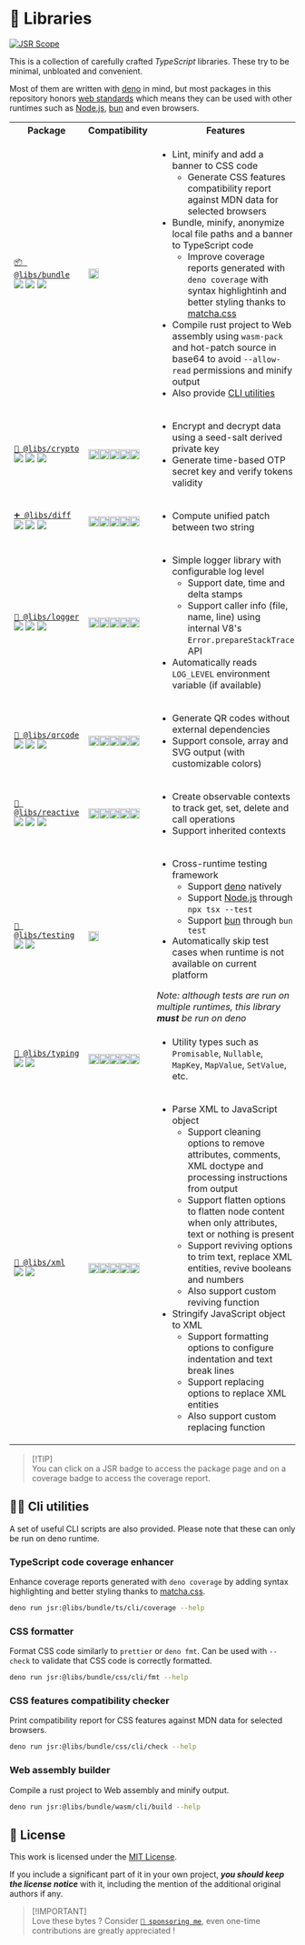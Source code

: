 # 🍱 Libraries

[![JSR Scope](https://jsr.io/badges/@libs)](https://jsr.io/@libs)

This is a collection of carefully crafted _TypeScript_ libraries. These try to be minimal, unbloated and convenient.

Most of them are written with [deno](https://deno.com) in mind, but most packages in this repository honors [web standards](https://developer.mozilla.org/en-US/docs/Learn/Getting_started_with_the_web/The_web_and_web_standards) which means they can be used with other runtimes such
as [Node.js](https://nodejs.org), [bun](https://bun.sh) and even browsers.

<table>
  <tr>
    <th>
      Package
    </th>
    <th>
      Compatibility
    </th>
    <th>
      Features
    </th>
  </tr>
  <tr>
    <td>
      <a href="https://jsr.io/@libs/bundle"><code>📦 @libs/bundle</code></a><br>
      <a href="https://jsr.io/@libs/bundle"><img src="https://jsr.io/badges/@libs/bundle"></a>
      <a href="https://libs-coverage.lecoq.io/bundle"><img src="https://libs-coverage.lecoq.io/bundle/badge.svg"></a>
      <a href="https://dash.deno.com/playground/libs-bundle"><img src="https://img.shields.io/badge/Playground--black?style=flat&logo=deno&labelColor=black"></a>
    </td>
    <td>
      <img height="18px" src="https://jsr.io/logos/deno.svg">
    </td>
    <td>
      <ul>
        <li>
          Lint, minify and add a banner to CSS code
          <ul>
            <li>Generate CSS features compatibility report against MDN data for selected browsers</li>
          </ul>
        </li>
        <li>
          Bundle, minify, anonymize local file paths and a banner to TypeScript code
          <ul>
            <li>Improve coverage reports generated with <code>deno coverage</code> with syntax highlightinh and better styling thanks to <a href="https://github.com/lowlighter/matcha">matcha.css</a></li>
          </ul>
        </li>
        <li>
          Compile rust project to Web assembly using <code>wasm-pack</code> and hot-patch source in base64 to avoid <code>--allow-read</code> permissions and minify output
        </li>
        <li>Also provide <a href="#-cli-utilities">CLI utilities</a></li>
      </ul>
    </td>
  </tr>
  <tr>
    <td>
      <a href="https://jsr.io/@libs/crypto"><code>🧮 @libs/crypto</code></a><br>
      <a href="https://jsr.io/@libs/crypto"><img src="https://jsr.io/badges/@libs/crypto"></a>
      <a href="https://libs-coverage.lecoq.io/crypto"><img src="https://libs-coverage.lecoq.io/crypto/badge.svg"></a>
      <a href="https://dash.deno.com/playground/libs-crypto"><img src="https://img.shields.io/badge/Playground--black?style=flat&logo=deno&labelColor=black"></a>
    </td>
    <td>
      <img height="18px" src="https://jsr.io/logos/deno.svg"><img height="18px" src="https://jsr.io/logos/node.svg"><img height="18px" src="https://jsr.io/logos/cloudflare-workers.svg"><img height="18px" src="https://jsr.io/logos/bun.svg"><img height="18px" src="https://jsr.io/logos/browsers.svg">
    </td>
    <td>
      <ul>
        <li>
          Encrypt and decrypt data using a seed-salt derived private key
        </li>
        <li>
          Generate time-based OTP secret key and verify tokens validity
        </li>
      </ul>
    </td>
  </tr>
  <tr>
    <td>
      <a href="https://jsr.io/@libs/diff"><code>➕ @libs/diff</code></a><br>
      <a href="https://jsr.io/@libs/diff"><img src="https://jsr.io/badges/@libs/diff"></a>
      <a href="https://libs-coverage.lecoq.io/diff"><img src="https://libs-coverage.lecoq.io/diff/badge.svg"></a>
      <a href="https://dash.deno.com/playground/libs-diff"><img src="https://img.shields.io/badge/Playground--black?style=flat&logo=deno&labelColor=black"></a>
    </td>
    <td>
      <img height="18px" src="https://jsr.io/logos/deno.svg"><img height="18px" src="https://jsr.io/logos/node.svg"><img height="18px" src="https://jsr.io/logos/cloudflare-workers.svg"><img height="18px" src="https://jsr.io/logos/bun.svg"><img height="18px" src="https://jsr.io/logos/browsers.svg">
    </td>
    <td>
      <ul>
        <li>
          Compute unified patch between two string
        </li>
      </ul>
    </td>
  </tr>
  <tr>
    <td>
      <a href="https://jsr.io/@libs/logger"><code>📰 @libs/logger</code></a><br>
      <a href="https://jsr.io/@libs/logger"><img src="https://jsr.io/badges/@libs/logger"></a>
      <a href="https://libs-coverage.lecoq.io/logger"><img src="https://libs-coverage.lecoq.io/logger/badge.svg"></a>
      <a href="https://dash.deno.com/playground/libs-logger"><img src="https://img.shields.io/badge/Playground--black?style=flat&logo=deno&labelColor=black"></a>
    </td>
    <td>
      <img height="18px" src="https://jsr.io/logos/deno.svg"><img height="18px" src="https://jsr.io/logos/node.svg"><img height="18px" src="https://jsr.io/logos/cloudflare-workers.svg"><img height="18px" src="https://jsr.io/logos/bun.svg"><img height="18px" src="https://jsr.io/logos/browsers.svg">
    </td>
    <td>
      <ul>
        <li>
          Simple logger library with configurable log level
          <ul>
            <li>Support date, time and delta stamps</li>
            <li>Support caller info (file, name, line) using internal V8's <code>Error.prepareStackTrace</code> API</li>
          </ul>
        </li>
        <li>
          Automatically reads <code>LOG_LEVEL</code> environment variable (if available)
        </li>
      </ul>
    </td>
  </tr>
  <tr>
    <td>
      <a href="https://jsr.io/@libs/qrcode"><code>🔳 @libs/qrcode</code></a><br>
      <a href="https://jsr.io/@libs/qrcode"><img src="https://jsr.io/badges/@libs/qrcode"></a>
      <a href="https://libs-coverage.lecoq.io/qrcode"><img src="https://libs-coverage.lecoq.io/qrcode/badge.svg"></a>
      <a href="https://dash.deno.com/playground/libs-qrcode"><img src="https://img.shields.io/badge/Playground--black?style=flat&logo=deno&labelColor=black"></a>
    </td>
    <td>
      <img height="18px" src="https://jsr.io/logos/deno.svg"><img height="18px" src="https://jsr.io/logos/node.svg"><img height="18px" src="https://jsr.io/logos/cloudflare-workers.svg"><img height="18px" src="https://jsr.io/logos/bun.svg"><img height="18px" src="https://jsr.io/logos/browsers.svg">
    </td>
    <td>
      <ul>
        <li>
          Generate QR codes without external dependencies
        </li>
        <li>
          Support console, array and SVG output (with customizable colors)
        </li>
      </ul>
    </td>
  </tr>
  <tr>
    <td>
      <a href="https://jsr.io/@libs/reactive"><code>🎯 @libs/reactive</code></a><br>
      <a href="https://jsr.io/@libs/reactive"><img src="https://jsr.io/badges/@libs/reactive"></a>
      <a href="https://libs-coverage.lecoq.io/reactive"><img src="https://libs-coverage.lecoq.io/reactive/badge.svg"></a>
      <a href="https://dash.deno.com/playground/libs-reactive"><img src="https://img.shields.io/badge/Playground--black?style=flat&logo=deno&labelColor=black"></a>
    </td>
    <td>
      <img height="18px" src="https://jsr.io/logos/deno.svg"><img height="18px" src="https://jsr.io/logos/node.svg"><img height="18px" src="https://jsr.io/logos/cloudflare-workers.svg"><img height="18px" src="https://jsr.io/logos/bun.svg"><img height="18px" src="https://jsr.io/logos/browsers.svg">
    </td>
    <td>
      <ul>
        <li>
          Create observable contexts to track get, set, delete and call operations
        </li>
        <li>
          Support inherited contexts
        </li>
      </ul>
    </td>
  </tr>
  <tr>
    <td>
      <a href="https://jsr.io/@libs/testing"><code>🧪 @libs/testing</code></a><br>
      <a href="https://jsr.io/@libs/testing"><img src="https://jsr.io/badges/@libs/testing"></a>
      <a href="https://libs-coverage.lecoq.io/testing"><img src="https://libs-coverage.lecoq.io/testing/badge.svg"></a>
    </td>
    <td>
      <img height="18px" src="https://jsr.io/logos/deno.svg">
    </td>
    <td>
      <ul>
        <li>
          Cross-runtime testing framework
          <ul>
            <li>Support <a href="https://deno.com">deno</a> natively</li>
            <li>Support <a href="https://nodejs.org">Node.js</a> through <code>npx tsx --test</code></li>
            <li>Support <a href="https://bun.sh">bun</a> through <code>bun test</code></li>
          </ul>
        </li>
        <li>
          Automatically skip test cases when runtime is not available on current platform
        </li>
      </ul>
      <i>Note: although tests are run on multiple runtimes, this library <b>must</b> be run on deno</i>
    </td>
  </tr>
  <tr>
    <td>
      <a href="https://jsr.io/@libs/typing"><code>🧰 @libs/typing</code></a><br>
      <a href="https://jsr.io/@libs/typing"><img src="https://jsr.io/badges/@libs/typing"></a>
      <a href="https://libs-coverage.lecoq.io/typing"><img src="https://libs-coverage.lecoq.io/typing/badge.svg"></a>
    </td>
    <td>
      <img height="18px" src="https://jsr.io/logos/deno.svg"><img height="18px" src="https://jsr.io/logos/node.svg"><img height="18px" src="https://jsr.io/logos/cloudflare-workers.svg"><img height="18px" src="https://jsr.io/logos/bun.svg"><img height="18px" src="https://jsr.io/logos/browsers.svg">
    </td>
    <td>
      <ul>
        <li>
          Utility types such as <code>Promisable</code>, <code>Nullable</code>, <code>MapKey</code>, <code>MapValue</code>, <code>SetValue</code>, etc.
        </li>
      </ul>
    </td>
  </tr>
    <tr>
    <td>
      <a href="https://jsr.io/@libs/xml"><code>📃 @libs/xml</code></a><br>
      <a href="https://jsr.io/@libs/xml"><img src="https://jsr.io/badges/@libs/xml"></a>
      <a href="https://libs-coverage.lecoq.io/xml"><img src="https://libs-coverage.lecoq.io/xml/badge.svg"></a>
    </td>
    <td>
      <img height="18px" src="https://jsr.io/logos/deno.svg"><img height="18px" src="https://jsr.io/logos/node.svg"><img height="18px" src="https://jsr.io/logos/cloudflare-workers.svg"><img height="18px" src="https://jsr.io/logos/bun.svg"><img height="18px" src="https://jsr.io/logos/browsers.svg">
    </td>
    <td>
      <ul>
        <li>
          Parse XML to JavaScript object
          <ul>
            <li>Support cleaning options to remove attributes, comments, XML doctype and processing instructions from output</li>
            <li>Support flatten options to flatten node content when only attributes, text or nothing is present</li>
            <li>Support reviving options to trim text, replace XML entities, revive booleans and numbers</li>
            <li>Also support custom reviving function</li>
          </ul>
        </li>
        <li>
          Stringify JavaScript object to XML
          <ul>
            <li>Support formatting options to configure indentation and text break lines</li>
            <li>Support replacing options to replace XML entities</li>
            <li>Also support custom replacing function</li>
          </ul>
        </li>
      </ul>
    </td>
  </tr>
</table>

> [!TIP]\
> You can click on a JSR badge to access the package page and on a coverage badge to access the coverage report.

## 🧑‍💻 Cli utilities

A set of useful CLI scripts are also provided. Please note that these can only be run on deno runtime.

### TypeScript code coverage enhancer

Enhance coverage reports generated with `deno coverage` by adding syntax highlighting and better styling thanks to [matcha.css](https://github.com/lowlighter/matcha).

```sh
deno run jsr:@libs/bundle/ts/cli/coverage --help
```

### CSS formatter

Format CSS code similarly to `prettier` or `deno fmt`. Can be used with `--check` to validate that CSS code is correctly formatted.

```sh
deno run jsr:@libs/bundle/css/cli/fmt --help
```

### CSS features compatibility checker

Print compatibility report for CSS features against MDN data for selected browsers.

```sh
deno run jsr:@libs/bundle/css/cli/check --help
```

### Web assembly builder

Compile a rust project to Web assembly and minify output.

```sh
deno run jsr:@libs/bundle/wasm/cli/build --help
```

## 📜 License

This work is licensed under the [MIT License](./LICENSE).

If you include a significant part of it in your own project, _**you should keep the license notice**_ with it, including the mention of the additional original authors if any.

> [!IMPORTANT]\
> Love these bytes ? Consider [`💝 sponsoring me`](https://github.com/sponsors/lowlighter), even one-time contributions are greatly appreciated !
